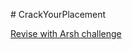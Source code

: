 \# CrackYourPlacement

[Revise with Arsh challenge](https://www.proelevate.in/dsa-practice/arsh-dsa-sheet)

